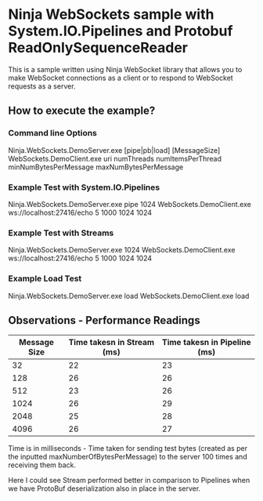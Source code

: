 ﻿# Ninja WebSockets sample with System.IO.Pipelines and Protobuf ReadOnlySequenceReader 

This is a sample written using Ninja WebSocket library that allows you to make WebSocket connections as a client or to respond to WebSocket requests as a server.

## How to execute the example?
### Command line Options

Ninja.WebSockets.DemoServer.exe [pipe|pb|load] [MessageSize]
WebSockets.DemoClient.exe uri numThreads numItemsPerThread minNumBytesPerMessage maxNumBytesPerMessage

### Example Test with System.IO.Pipelines
Ninja.WebSockets.DemoServer.exe pipe 1024
WebSockets.DemoClient.exe ws://localhost:27416/echo 5 1000 1024 1024


### Example Test with Streams
Ninja.WebSockets.DemoServer.exe 1024
WebSockets.DemoClient.exe ws://localhost:27416/echo 5 1000 1024 1024

### Example Load Test
Ninja.WebSockets.DemoServer.exe load
WebSockets.DemoClient.exe load


## Observations - Performance Readings

| Message Size|Time takesn in Stream (ms)|Time takesn in Pipeline (ms)|
|-------------|------|----|
| 32 |22|23|
|128 |26|26|
|512 |23|26|
|1024|26|29|
|2048|25|28|
|4096|26|27|

Time is in milliseconds - Time taken for sending test bytes (created as per the inputted maxNumberOfBytesPerMessage) to the server 100 times and receiving them back.

Here I could see Stream performed better in comparison to Pipelines when we have ProtoBuf deserialization also in place in the server.
